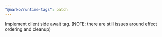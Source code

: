 ```yaml
---
"@marko/runtime-tags": patch
---
```


Implement client side await tag.
(NOTE: there are still issues around effect ordering and cleanup)
